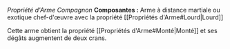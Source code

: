 _Propriété d'Arme Compagnon_
__Composantes :__ Arme à distance martiale ou exotique chef-d'œuvre avec la propriété [[Propriétés d'Arme#Lourd|Lourd]]

Cette arme obtient la propriété [[Propriétés d'Arme#Monté|Monté]] et ses dégâts augmentent de deux crans.